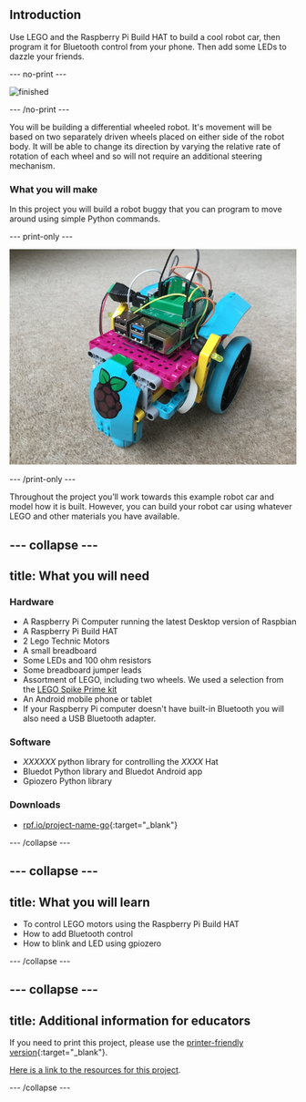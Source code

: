 ## Introduction

Use LEGO and the Raspberry Pi Build HAT to build a cool robot car, then program it for Bluetooth control from your phone. Then add some LEDs to dazzle your friends.

--- no-print ---

![finished](images/lego-bot.gif)

--- /no-print ---

You will be building a differential wheeled robot. It's movement will be based on two separately driven wheels placed on either side of the robot body. It will be able to change its direction by varying the relative rate of rotation of each wheel and so will not require an additional steering mechanism.

### What you will make

In this project you will build a robot buggy that you can program to move around using simple Python commands.


--- print-only ---

![Complete project](images/buggy.JPG)

--- /print-only ---


Throughout the project you’ll work towards this example robot car and model how it is built. However, you can build your robot car using whatever LEGO and other materials you have available.

--- collapse ---
---
title: What you will need
---
### Hardware

+ A Raspberry Pi Computer running the latest Desktop version of Raspbian
+ A Raspberry Pi Build HAT
+ 2 Lego Technic Motors
+ A small breadboard
+ Some LEDs and 100 ohm resistors
+ Some breadboard jumper leads
+ Assortment of LEGO, including two wheels.  We used a selection from the [LEGO Spike Prime kit](https://education.lego.com/en-gb/product/spike-prime)
+ An Android mobile phone or tablet
+ If your Raspberry Pi computer doesn't have built-in Bluetooth you will also need a USB Bluetooth adapter.

### Software

+ *XXXXXX* python library for controlling the *XXXX* Hat
+ Bluedot Python library and Bluedot Android app
+ Gpiozero Python library

### Downloads

+ [rpf.io/project-name-go](http://rpf.io/project-name-go){:target="_blank"}

--- /collapse ---

--- collapse ---
---
title: What you will learn
---

+ To control LEGO motors using the Raspberry Pi Build HAT
+ How to add Bluetooth control
+ How to blink and LED using gpiozero


--- /collapse ---

--- collapse ---
---
title: Additional information for educators
---

If you need to print this project, please use the [printer-friendly version](https://projects.raspberrypi.org/en/projects/project-name/print){:target="_blank"}.

[Here is a link to the resources for this project](http://rpf.io/project-name-go).

--- /collapse ---
